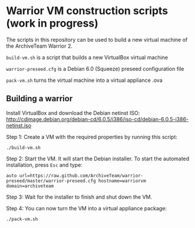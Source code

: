 Warrior VM construction scripts (work in progress)
==================================================

The scripts in this repository can be used to build a new virtual machine of the ArchiveTeam Warrior 2.

<code>build-vm.sh</code> is a script that builds a new VirtualBox virtual machine

<code>warrior-preseed.cfg</code> is a Debian 6.0 (Squeeze) preseed configuration file

<code>pack-vm.sh</code> turns the virtual machine into a virtual appliance .ova


Building a warrior
------------------

Install VirtualBox and download the Debian netinst ISO: http://cdimage.debian.org/debian-cd/6.0.5/i386/iso-cd/debian-6.0.5-i386-netinst.iso

Step 1: Create a VM with the required properties by running this script:

    ./build-vm.sh

Step 2: Start the VM. It will start the Debian installer. To start the automated installation, press <code>Esc</code> and type:

    auto url=https://raw.github.com/ArchiveTeam/warrior-preseed/master/warrior-preseed.cfg hostname=warriorvm domain=archiveteam

Step 3: Wait for the installer to finish and shut down the VM.

Step 4: You can now turn the VM into a virtual appliance package:

    ./pack-vm.sh

